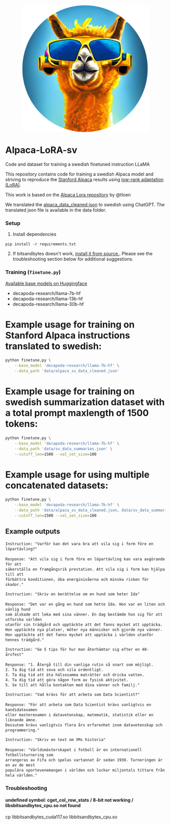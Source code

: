 <p align="center" width="100%">
<img src="assets/alpaca_sv.png" alt="Swedish Alpaca" style="width: 20%; min-width: 400px; display: block; margin: auto;">
</p>


# Alpaca-LoRA-sv
Code and dataset for training a swedish finetuned instruction LLaMA

This repository contains code for training a swedish Alpaca model and striving to reproduce the [Stanford Alpaca](https://github.com/tatsu-lab/stanford_alpaca) results using [low-rank adaptation (LoRA)](https://arxiv.org/pdf/2106.09685.pdf).

This work is based on the [Alpaca Lora repository](https://github.com/tloen/alpaca-lora) by @tloen 

We translated the [alpaca_data_cleaned.json](https://github.com/tloen/alpaca-lora/blob/main/alpaca_data_cleaned.json) to swedish using ChatGPT. The translated json file is available in the data folder.

### Setup

1. Install dependencies

```
pip install -r requirements.txt
```

2. If bitsandbytes doesn't work, [install it from source.](https://github.com/TimDettmers/bitsandbytes/blob/main/compile_from_source.md). Please see the troubleshooting section below for additional suggestions. 

### Training (`finetune.py`)

[Available base models on Huggingface](https://huggingface.co/decapoda-research)

- decapoda-research/llama-7b-hf
- decapoda-research/llama-13b-hf
- decapoda-research/llama-30b-hf

# Example usage for training on Stanford Alpaca instructions translated to swedish:

```bash
python finetune.py \
    --base_model 'decapoda-research/llama-7b-hf' \
    --data_path 'data/alpaca_sv_data_cleaned.json'
```

# Example usage for training on swedish summarization dataset with a total prompt maxlength of 1500 tokens:

```bash
python finetune.py \
    --base_model 'decapoda-research/llama-7b-hf' \
    --data_path 'data/sv_data_summaries.json' \
    --cutoff_len=1500 --val_set_size=100
```

# Example usage for using multiple concatenated datasets: 

```bash
python finetune.py \
    --base_model 'decapoda-research/llama-7b-hf' \
    --data_path 'data/alpaca_sv_data_cleaned.json, data/sv_data_summaries.json' \
    --cutoff_len=1500 --val_set_size=100
```

## Example outputs

```
Instruction: "Varför kan det vara bra att vila sig i form före en löpartävling?"

Response: "Att vila sig i form före en löpartävling kan vara avgörande för att 
säkerställa en framgångsrik prestation. Att vila sig i form kan hjälpa till att 
förbättra konditionen, öka energinivåerna och minska risken för skador."
```

```
Instruction: "Skriv en berättelse om en hund som heter Ida"

Response: "Det var en gång en hund som hette Ida. Hon var en liten och vänlig hund 
som älskade att leka med sina vänner. En dag bestämde hon sig för att utforska världen 
utanför sin trädgård och upptäckte att det fanns mycket att upptäcka. 
Hon upptäckte nya platser, möter nya människor och gjorde nya vänner. 
Hon upptäckte att det fanns mycket att upptäcka i världen utanför hennes trädgård."
```



```
Instruction: "Ge 5 tips för hur man återhämtar sig efter en 40-årsfest"

Response: "1. Återgå till din vanliga rutin så snart som möjligt.
2. Ta dig tid att sova och vila ordentligt.
3. Ta dig tid att äta hälsosamma maträtter och dricka vatten.
4. Ta dig tid att göra någon form av fysisk aktivitet.
5. Se till att hålla kontakten med dina vänner och familj."
```

```
Instruction: "Vad krävs för att arbeta som Data Scientist?"

Response: "För att arbeta som Data Scientist krävs vanligtvis en kandidatexamen 
eller masterexamen i datavetenskap, matematik, statistik eller en liknande ämne. 
Dessutom krävs vanligtvis flera års erfarenhet inom datavetenskap och programmering."
```

```
Instruction: "Skriv en text om VMs historia"

Response: "Världsmästerskapet i fotboll är en internationell fotbollsturnering som 
arrangeras av Fifa och spelas vartannat år sedan 1930. Turneringen är en av de mest 
populära sportevenemangen i världen och lockar miljontals tittare från hela världen."
```




### Troubleshooting

#### undefined symbol: cget_col_row_stats / 8-bit not working / libsbitsandbytes_cpu.so not found

cp libbitsandbytes_cuda117.so libbitsandbytes_cpu.so

